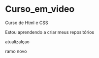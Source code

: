 # Curso_em_video
 Curso de Html e CSS

 Estou aprendendo a criar meus repositórios

 atualizalçao

ramo novo